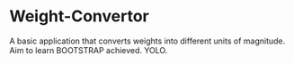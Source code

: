 # Weight-Convertor
A basic application that converts weights into different units of magnitude. Aim to learn BOOTSTRAP achieved. YOLO.
